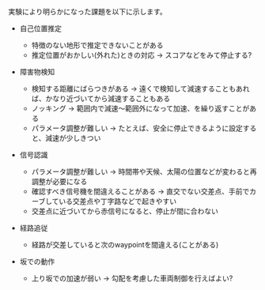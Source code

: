 実験により明らかになった課題を以下に示します。

* 自己位置推定
  * 特徴のない地形で推定できないことがある
  * 推定位置がおかしい(外れた)ときの対応
    → スコアなどをみて停止する?

* 障害物検知
  * 検知する距離にばらつきがある
    → 遠くで検知して減速することもあれば、かなり近づいてから減速することもある
  * ノッキング
    → 範囲内で減速〜範囲外になって加速、を繰り返すことがある
  * パラメータ調整が難しい
    → たとえば、安全に停止できるように設定すると、減速が少しきつい

* 信号認識
  * パラメータ調整が難しい
    → 時間帯や天候、太陽の位置などが変わると再調整が必要になる
  * 確認すべき信号機を間違えることがある
    → 直交でない交差点、手前でカーブしている交差点や丁字路などで起きやすい
  * 交差点に近づいてから赤信号になると、停止が間に合わない

* 経路追従
  * 経路が交差していると次のwaypointを間違える(ことがある)

* 坂での動作
  * 上り坂での加速が弱い
    → 勾配を考慮した車両制御を行えばよい?